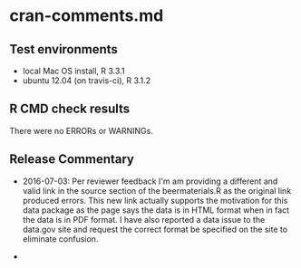 # cran-comments.md

## Test environments
* local Mac OS install, R 3.3.1
* ubuntu 12.04 (on travis-ci), R 3.1.2

## R CMD check results
There were no ERRORs or WARNINGs.

## Release Commentary

* 2016-07-03: Per reviewer feedback I'm am providing a different and valid link in the source section of the beermaterials.R as the original link produced errors. This new link actually supports the motivation for this data package as the page says the data is in HTML format when in fact the data is in PDF format. I have also reported a data issue to the data.gov site and request the correct format be specified on the site to eliminate confusion.

* 
